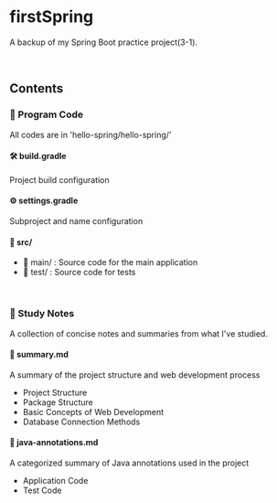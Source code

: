 # firstSpring
A backup of my Spring Boot practice project(3-1).

<br/>

## Contents
### 🧾 Program Code
All codes are in 'hello-spring/hello-spring/'
#### 🛠️ build.gradle
Project build configuration
#### ⚙️ settings.gradle
Subproject and name configuration
#### 📁 src/
- 📁 main/ : Source code for the main application
- 📁 test/ : Source code for tests

<br/>

### 📝 Study Notes
A collection of concise notes and summaries from what I've studied.
#### 📘 summary.md
A summary of the project structure and web development process
- Project Structure
- Package Structure
- Basic Concepts of Web Development
- Database Connection Methods

#### 🧷 java-annotations.md
A categorized summary of Java annotations used in the project
- Application Code
- Test Code
